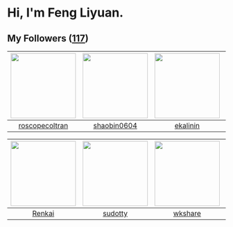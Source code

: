 # Hi, I'm Feng Liyuan.

## My Followers ([117](https://github.com/SunRunAway?tab=followers))

| <img src="https://avatars.githubusercontent.com/u/24416962?v=4" width="150" height="150" /> | <img src="https://avatars.githubusercontent.com/u/10383?v=4" width="150" height="150" /> | <img src="https://avatars.githubusercontent.com/u/234891?v=4" width="150" height="150" /> | <img src="https://avatars.githubusercontent.com/u/3843588?v=4" width="150" height="150" /> |
| :-----------------------------------------------------------------------------------------: | :--------------------------------------------------------------------------------------: | :---------------------------------------------------------------------------------------: | :----------------------------------------------------------------------------------------: |
|                     [roscopecoltran](https://github.com/roscopecoltran)                     |                       [shaobin0604](https://github.com/shaobin0604)                      |                          [ekalinin](https://github.com/ekalinin)                          |                             [momaek](https://github.com/momaek)                            |

| <img src="https://avatars.githubusercontent.com/u/3381789?v=4" width="150" height="150" /> | <img src="https://avatars.githubusercontent.com/u/4898483?v=4" width="150" height="150" /> | <img src="https://avatars.githubusercontent.com/u/2918384?v=4" width="150" height="150" /> | <img src="https://avatars.githubusercontent.com/u/1814146?v=4" width="150" height="150" /> |
| :----------------------------------------------------------------------------------------: | :----------------------------------------------------------------------------------------: | :----------------------------------------------------------------------------------------: | :----------------------------------------------------------------------------------------: |
|                             [Renkai](https://github.com/Renkai)                            |                            [sudotty](https://github.com/sudotty)                           |                            [wkshare](https://github.com/wkshare)                           |                            [rwifeng](https://github.com/rwifeng)                           |